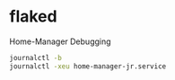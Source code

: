 # flaked

Home-Manager Debugging

```bash
journalctl -b
journalctl -xeu home-manager-jr.service
```
